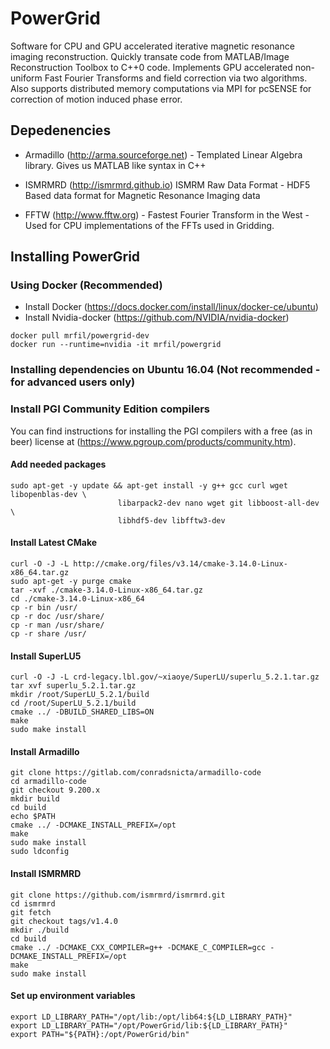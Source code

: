 # PowerGrid

Software for CPU and GPU accelerated iterative magnetic resonance imaging reconstruction. Quickly transate code from MATLAB/Image Reconstruction Toolbox to C++0 code. Implements GPU accelerated non-uniform Fast Fourier Transforms and field correction via two algorithms. Also supports distributed memory computations via MPI for pcSENSE for correction of motion induced phase error.

## Depedenencies 
*   Armadillo (http://arma.sourceforge.net) - Templated Linear Algebra library. Gives us MATLAB like syntax in C++

*   ISMRMRD (http://ismrmrd.github.io) ISMRM Raw Data Format - HDF5 Based data format for Magnetic Resonance Imaging data

*   FFTW (http://www.fftw.org) - Fastest Fourier Transform in the West - Used for CPU implementations of the FFTs used in Gridding.

## Installing PowerGrid

### Using Docker (Recommended)

* 	Install Docker (https://docs.docker.com/install/linux/docker-ce/ubuntu)
* 	Install Nvidia-docker (https://github.com/NVIDIA/nvidia-docker)

```shell
docker pull mrfil/powergrid-dev
docker run --runtime=nvidia -it mrfil/powergrid
```

### Installing dependencies on Ubuntu 16.04 (Not recommended - for advanced users only)

### Install PGI Community Edition compilers

You can find instructions for installing the PGI compilers with a free (as in beer) license at (https://www.pgroup.com/products/community.htm).

#### Add needed packages
```shell
sudo apt-get -y update && apt-get install -y g++ gcc curl wget libopenblas-dev \
						libarpack2-dev nano wget git libboost-all-dev \
						libhdf5-dev libfftw3-dev
```
#### Install Latest CMake
```shell
curl -O -J -L http://cmake.org/files/v3.14/cmake-3.14.0-Linux-x86_64.tar.gz
sudo apt-get -y purge cmake
tar -xvf ./cmake-3.14.0-Linux-x86_64.tar.gz
cd ./cmake-3.14.0-Linux-x86_64
cp -r bin /usr/
cp -r doc /usr/share/
cp -r man /usr/share/
cp -r share /usr/
```

#### Install SuperLU5
```shell
curl -O -J -L crd-legacy.lbl.gov/~xiaoye/SuperLU/superlu_5.2.1.tar.gz
tar xvf superlu_5.2.1.tar.gz
mkdir /root/SuperLU_5.2.1/build
cd /root/SuperLU_5.2.1/build
cmake ../ -DBUILD_SHARED_LIBS=ON
make
sudo make install
```

#### Install Armadillo
```shell
git clone https://gitlab.com/conradsnicta/armadillo-code
cd armadillo-code
git checkout 9.200.x
mkdir build
cd build
echo $PATH
cmake ../ -DCMAKE_INSTALL_PREFIX=/opt
make
sudo make install
sudo ldconfig
```


#### Install ISMRMRD 
```shell
git clone https://github.com/ismrmrd/ismrmrd.git
cd ismrmrd
git fetch
git checkout tags/v1.4.0
mkdir ./build
cd build
cmake ../ -DCMAKE_CXX_COMPILER=g++ -DCMAKE_C_COMPILER=gcc -DCMAKE_INSTALL_PREFIX=/opt
make
sudo make install
```

#### Set up environment variables
```shell
export LD_LIBRARY_PATH="/opt/lib:/opt/lib64:${LD_LIBRARY_PATH}"
export LD_LIBRARY_PATH="/opt/PowerGrid/lib:${LD_LIBRARY_PATH}"
export PATH="${PATH}:/opt/PowerGrid/bin"
```

